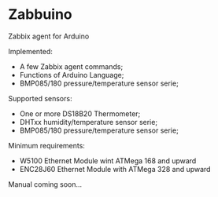 # Zabbuino
Zabbix agent for Arduino

Implemented:
- A few Zabbix agent commands;
- Functions of Arduino Language;
- BMP085/180 pressure/temperature sensor serie;

Supported sensors:
- One or more DS18B20 Thermometer;
- DHTxx humidity/temperature sensor serie;
- BMP085/180 pressure/temperature sensor serie;


Minimum requirements: 
- W5100 Ethernet Module wint ATMega 168 and upward
- ENC28J60 Ethernet Module with ATMega 328 and upward

Manual coming soon...

